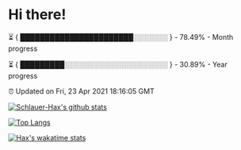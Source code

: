# Hi there!

⏳ { ███████████████████████░░░░░░░ } - 78.49% - Month progress

⏳ { █████████░░░░░░░░░░░░░░░░░░░░░ } - 30.89% - Year progress

⏰ Updated on Fri, 23 Apr 2021 18:16:05 GMT


[![Schlauer-Hax's github stats](https://github-readme-stats.vercel.app/api?username=Schlauer-Hax&show_icons=true&theme=dark&count_private=true)](https://github.com/Schlauer-Hax)


[![Top Langs](https://github-readme-stats.vercel.app/api/top-langs/?username=Schlauer-Hax&layout=compact&theme=dark)](https://github.com/Schlauer-Hax?tab=repositories)


[![Hax's wakatime stats](https://github-readme-stats.vercel.app/api/wakatime?username=Hax&theme=dark)](https://wakatime.com/@Hax)

